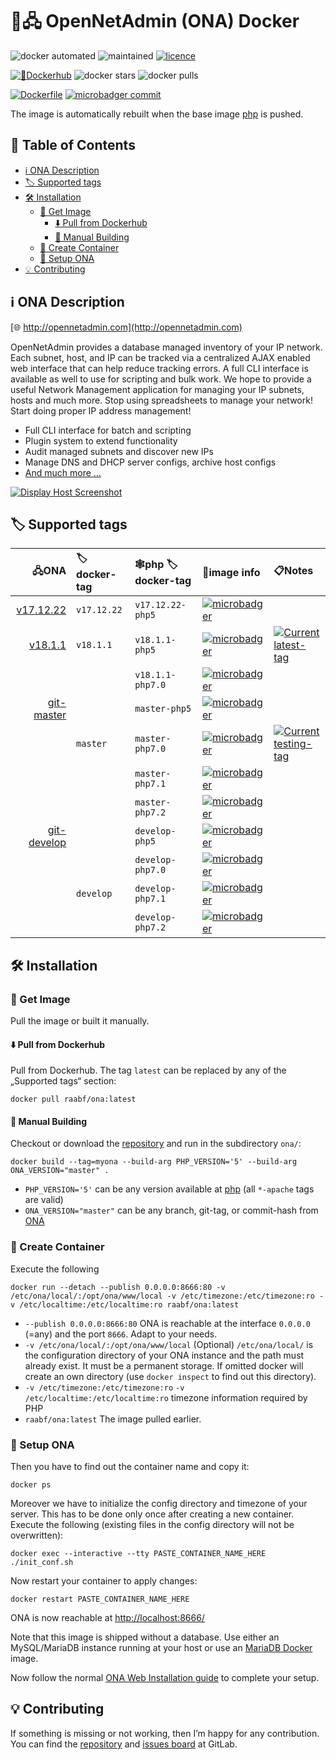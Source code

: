 🐳🖧 OpenNetAdmin (ONA) Docker
=====================================

![docker automated](https://img.shields.io/docker/automated/raabf/latex-versions.svg) ![maintained](https://img.shields.io/maintenance/yes/2018.svg) [![licence](https://img.shields.io/github/license/raabf/ona-docker.svg)](https://gitlab.com/raabf/ona-docker/blob/master/LICENSE) 

[![🐋Dockerhub](https://img.shields.io/badge/🐋Dockerhub-🖧raabf/ona-yellow.svg "Dockerhub")](https://hub.docker.com/r/raabf/ona) ![docker stars](https://img.shields.io/docker/stars/raabf/ona.svg) ![docker pulls](https://img.shields.io/docker/pulls/raabf/ona.svg)

[![Dockerfile](https://img.shields.io/badge/🗎-Dockerfile-orange.svg)](https://gitlab.com/raabf/ona-docker/blob/master/ona/Dockerfile "Dockerfile") [![microbadger commit](https://images.microbadger.com/badges/commit/raabf/ona.svg)](https://gitlab.com/raabf/ona/ "Repository")

The image is automatically rebuilt when the base image [php](https://hub.docker.com/_/php/) is pushed.

## 📑️ Table of Contents
<!-- MarkdownTOC -->

+ [ℹ️ ONA Description](#-ona-description)
+ [🏷 Supported tags](#-supported-tags)
+ [🛠 Installation](#-installation)
    - [📀 Get Image](#-get-image)
        * [⬇️ Pull from Dockerhub](#-pull-from-dockerhub)
        * [🔨 Manual Building](#-manual-building)
    - [🎽 Create Container](#-create-container)
    - [🚢 Setup ONA](#-setup-ona)
+ [💡 Contributing](#-contributing)

<!-- /MarkdownTOC -->

## ℹ️ ONA Description

[🌐 http://opennetadmin.com](http://opennetadmin.com)

OpenNetAdmin provides a database managed inventory of your IP network. Each subnet, host, and IP can be tracked via a centralized AJAX enabled web interface that can help reduce tracking errors. A full CLI interface is available as well to use for scripting and bulk work. We hope to provide a useful Network Management application for managing your IP subnets, hosts and much more. Stop using spreadsheets to manage your network! Start doing proper IP address management!

 + Full CLI interface for batch and scripting
 + Plugin system to extend functionality
 + Audit managed subnets and discover new IPs
 + Manage DNS and DHCP server configs, archive host configs
 + [And much more …](http://opennetadmin.com/features.html)

[![Display Host Screenshot](http://opennetadmin.com/images/display_host.png)](http://opennetadmin.com/features.html)

## 🏷 Supported tags

| 🖧ONA | 🏷docker-tag | 🕸️php 🏷docker-tag | 📀image info | 📋Notes                                |
|----------:|:------------|:------------|:-----------------|:--------------------------------------|
| [v17.12.22](https://github.com/opennetadmin/ona/tree/v17.12.22) | `v17.12.22` | `v17.12.22-php5` | [![microbadger](https://images.microbadger.com/badges/image/raabf/ona:v17.12.22-php5.svg)](https://microbadger.com/images/raabf/ona:v17.12.22-php5 "microbadger.com size and layer information") | |
| [v18.1.1](https://github.com/opennetadmin/ona/tree/v18.1.1) | `v18.1.1` | `v18.1.1-php5` | [![microbadger](https://images.microbadger.com/badges/image/raabf/ona:v18.1.1-php5.svg)](https://microbadger.com/images/raabf/ona:v18.1.1-php5 "microbadger.com size and layer information") | [![Current latest-tag](https://img.shields.io/badge/🏷-latest-yellow.svg "Current latest-tag")](https://microbadger.com/images/raabf/ona:latest) |
| | | `v18.1.1-php7.0` | [![microbadger](https://images.microbadger.com/badges/image/raabf/ona:v18.1.1-php7.0.svg)](https://microbadger.com/images/raabf/ona:v18.1.1-php7.0 "microbadger.com size and layer information") | |
| [git-master](https://github.com/opennetadmin/ona/tree/master) | | `master-php5` | [![microbadger](https://images.microbadger.com/badges/image/raabf/ona:master-php5.svg)](https://microbadger.com/images/raabf/ona:master-php5 "microbadger.com size and layer information") | |
|  | `master` | `master-php7.0` | [![microbadger](https://images.microbadger.com/badges/image/raabf/ona:master-php7.0.svg)](https://microbadger.com/images/raabf/ona:master-php7.0 "microbadger.com size and layer information") | [![Current testing-tag](https://img.shields.io/badge/🏷-testing-yellow.svg "Current testing-tag")](https://microbadger.com/images/raabf/ona:testing) |
|  | | `master-php7.1` | [![microbadger](https://images.microbadger.com/badges/image/raabf/ona:master-php7.1.svg)](https://microbadger.com/images/raabf/ona:master-php7.1 "microbadger.com size and layer information") | |
|  | | `master-php7.2` | [![microbadger](https://images.microbadger.com/badges/image/raabf/ona:master-php7.2.svg)](https://microbadger.com/images/raabf/ona:master-php7.2 "microbadger.com size and layer information") | |
| [git-develop](https://github.com/opennetadmin/ona/tree/develop) | | `develop-php5` | [![microbadger](https://images.microbadger.com/badges/image/raabf/ona:develop-php5.svg)](https://microbadger.com/images/raabf/ona:develop-php5 "microbadger.com size and layer information") | |
|  |  | `develop-php7.0` | [![microbadger](https://images.microbadger.com/badges/image/raabf/ona:develop-php7.0.svg)](https://microbadger.com/images/raabf/ona:develop-php7.0 "microbadger.com size and layer information") | |
|  | `develop` | `develop-php7.1` | [![microbadger](https://images.microbadger.com/badges/image/raabf/ona:develop-php7.0.svg)](https://microbadger.com/images/raabf/ona:develop-php7.1 "microbadger.com size and layer information") | |
|  |  | `develop-php7.2` | [![microbadger](https://images.microbadger.com/badges/image/raabf/ona:develop-php7.2.svg)](https://microbadger.com/images/raabf/ona:develop-php7.2 "microbadger.com size and layer information") | |

## 🛠 Installation

### 📀 Get Image

Pull the image or built it manually.

#### ⬇️ Pull from Dockerhub

Pull from Dockerhub. The tag `latest` can be replaced by any of the „Supported tags“ section:

    docker pull raabf/ona:latest

#### 🔨 Manual Building

Checkout or download the [repository](https://gitlab.com/raabf/ona-docker/) and run in the subdirectory `ona/`:

    docker build --tag=myona --build-arg PHP_VERSION='5' --build-arg ONA_VERSION="master" .

 + `PHP_VERSION='5'` can be any version available at [php](https://hub.docker.com/_/php/) (all `*-apache` tags are valid)
 + `ONA_VERSION="master"` can be any branch, git-tag, or commit-hash from [ONA](https://github.com/opennetadmin)

### 🎽 Create Container

Execute the following

    docker run --detach --publish 0.0.0.0:8666:80 -v /etc/ona/local/:/opt/ona/www/local -v /etc/timezone:/etc/timezone:ro -v /etc/localtime:/etc/localtime:ro raabf/ona:latest

 + `--publish 0.0.0.0:8666:80` ONA is reachable at the interface `0.0.0.0` (=any) and the port `8666`. Adapt to your needs.
 + `-v /etc/ona/local/:/opt/ona/www/local` (Optional) `/etc/ona/local/` is the configuration directory of your ONA instance and the path must already exist. It must be a permanent storage. If omitted docker will create an own directory (use `docker inspect` to find out this directory).
 + `-v /etc/timezone:/etc/timezone:ro` `-v /etc/localtime:/etc/localtime:ro` timezone information required by PHP
 + `raabf/ona:latest` The image pulled earlier.

### 🚢 Setup ONA

Then you have to find out the container name and copy it:
    
    docker ps

Moreover we have to initialize the config directory and timezone of your server. This has to be done only once after creating a new container. Execute the following (existing files in the config directory will not be overwritten):

    docker exec --interactive --tty PASTE_CONTAINER_NAME_HERE ./init_conf.sh

Now restart your container to apply changes:
    
    docker restart PASTE_CONTAINER_NAME_HERE

ONA is now reachable at [http://localhost:8666/](http://localhost:8666/)

Note that this image is shipped without a database. Use either an MySQL/MariaDB instance running at your host or use an [MariaDB Docker](https://hub.docker.com/_/mariadb/) image.

Now follow the normal [ONA Web Installation guide](https://github.com/opennetadmin/ona/wiki/Install#web-install-method) to complete your setup. 


## 💡 Contributing

If something is missing or not working, then I’m happy for any contribution. You can find the [repository](https://gitlab.com/raabf/ona-docker/) and [issues board](https://gitlab.com/raabf/ona-docker/issues) at GitLab.